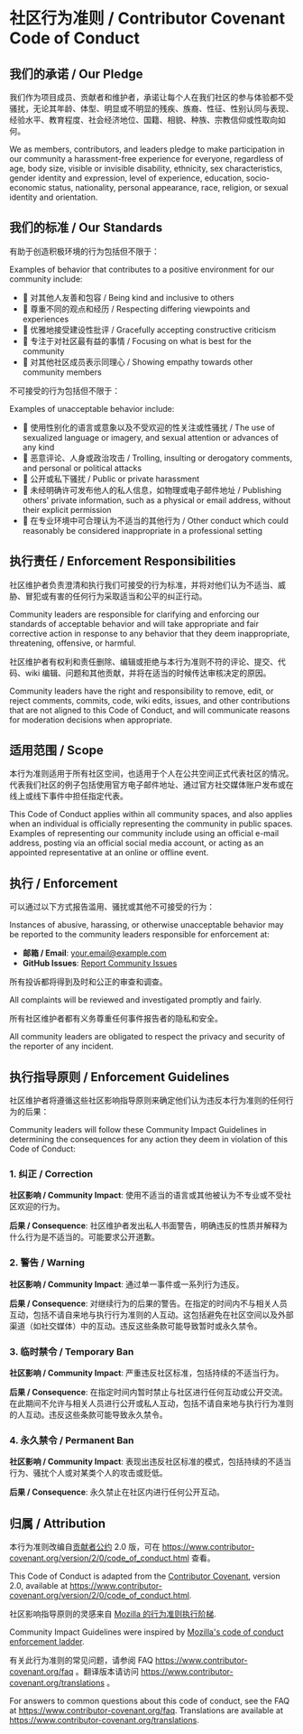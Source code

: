# 社区行为准则 / Contributor Covenant Code of Conduct

## 我们的承诺 / Our Pledge

我们作为项目成员、贡献者和维护者，承诺让每个人在我们社区的参与体验都不受骚扰，无论其年龄、体型、明显或不明显的残疾、族裔、性征、性别认同与表现、经验水平、教育程度、社会经济地位、国籍、相貌、种族、宗教信仰或性取向如何。

We as members, contributors, and leaders pledge to make participation in our community a harassment-free experience for everyone, regardless of age, body size, visible or invisible disability, ethnicity, sex characteristics, gender identity and expression, level of experience, education, socio-economic status, nationality, personal appearance, race, religion, or sexual identity and orientation.

## 我们的标准 / Our Standards

有助于创造积极环境的行为包括但不限于：

Examples of behavior that contributes to a positive environment for our community include:

* 🤝 对其他人友善和包容 / Being kind and inclusive to others
* 🌈 尊重不同的观点和经历 / Respecting differing viewpoints and experiences
* 💝 优雅地接受建设性批评 / Gracefully accepting constructive criticism
* 🎯 专注于对社区最有益的事情 / Focusing on what is best for the community
* 💖 对其他社区成员表示同理心 / Showing empathy towards other community members

不可接受的行为包括但不限于：

Examples of unacceptable behavior include:

* 🚫 使用性别化的语言或意象以及不受欢迎的性关注或性骚扰 / The use of sexualized language or imagery, and sexual attention or advances of any kind
* 💬 恶意评论、人身或政治攻击 / Trolling, insulting or derogatory comments, and personal or political attacks
* 👤 公开或私下骚扰 / Public or private harassment
* 📍 未经明确许可发布他人的私人信息，如物理或电子邮件地址 / Publishing others' private information, such as a physical or email address, without their explicit permission
* 🔄 在专业环境中可合理认为不适当的其他行为 / Other conduct which could reasonably be considered inappropriate in a professional setting

## 执行责任 / Enforcement Responsibilities

社区维护者负责澄清和执行我们可接受的行为标准，并将对他们认为不适当、威胁、冒犯或有害的任何行为采取适当和公平的纠正行动。

Community leaders are responsible for clarifying and enforcing our standards of acceptable behavior and will take appropriate and fair corrective action in response to any behavior that they deem inappropriate, threatening, offensive, or harmful.

社区维护者有权利和责任删除、编辑或拒绝与本行为准则不符的评论、提交、代码、wiki 编辑、问题和其他贡献，并将在适当的时候传达审核决定的原因。

Community leaders have the right and responsibility to remove, edit, or reject comments, commits, code, wiki edits, issues, and other contributions that are not aligned to this Code of Conduct, and will communicate reasons for moderation decisions when appropriate.

## 适用范围 / Scope

本行为准则适用于所有社区空间，也适用于个人在公共空间正式代表社区的情况。代表我们社区的例子包括使用官方电子邮件地址、通过官方社交媒体账户发布或在线上或线下事件中担任指定代表。

This Code of Conduct applies within all community spaces, and also applies when an individual is officially representing the community in public spaces. Examples of representing our community include using an official e-mail address, posting via an official social media account, or acting as an appointed representative at an online or offline event.

## 执行 / Enforcement

可以通过以下方式报告滥用、骚扰或其他不可接受的行为：

Instances of abusive, harassing, or otherwise unacceptable behavior may be reported to the community leaders responsible for enforcement at:

* **邮箱 / Email**: your.email@example.com
* **GitHub Issues**: [Report Community Issues](https://github.com/yourusername/metadata2workflow/issues)

所有投诉都将得到及时和公正的审查和调查。

All complaints will be reviewed and investigated promptly and fairly.

所有社区维护者都有义务尊重任何事件报告者的隐私和安全。

All community leaders are obligated to respect the privacy and security of the reporter of any incident.

## 执行指导原则 / Enforcement Guidelines

社区维护者将遵循这些社区影响指导原则来确定他们认为违反本行为准则的任何行为的后果：

Community leaders will follow these Community Impact Guidelines in determining the consequences for any action they deem in violation of this Code of Conduct:

### 1. 纠正 / Correction

**社区影响 / Community Impact**: 使用不适当的语言或其他被认为不专业或不受社区欢迎的行为。

**后果 / Consequence**: 社区维护者发出私人书面警告，明确违反的性质并解释为什么行为是不适当的。可能要求公开道歉。

### 2. 警告 / Warning

**社区影响 / Community Impact**: 通过单一事件或一系列行为违反。

**后果 / Consequence**: 对继续行为的后果的警告。在指定的时间内不与相关人员互动，包括不请自来地与执行行为准则的人互动。这包括避免在社区空间以及外部渠道（如社交媒体）中的互动。违反这些条款可能导致暂时或永久禁令。

### 3. 临时禁令 / Temporary Ban

**社区影响 / Community Impact**: 严重违反社区标准，包括持续的不适当行为。

**后果 / Consequence**: 在指定时间内暂时禁止与社区进行任何互动或公开交流。在此期间不允许与相关人员进行公开或私人互动，包括不请自来地与执行行为准则的人互动。违反这些条款可能导致永久禁令。

### 4. 永久禁令 / Permanent Ban

**社区影响 / Community Impact**: 表现出违反社区标准的模式，包括持续的不适当行为、骚扰个人或对某类个人的攻击或贬低。

**后果 / Consequence**: 永久禁止在社区内进行任何公开互动。

## 归属 / Attribution

本行为准则改编自[贡献者公约][homepage] 2.0 版，可在 https://www.contributor-covenant.org/version/2/0/code_of_conduct.html 查看。

This Code of Conduct is adapted from the [Contributor Covenant][homepage], version 2.0, available at https://www.contributor-covenant.org/version/2/0/code_of_conduct.html.

社区影响指导原则的灵感来自 [Mozilla 的行为准则执行阶梯](https://github.com/mozilla/diversity).

Community Impact Guidelines were inspired by [Mozilla's code of conduct enforcement ladder](https://github.com/mozilla/diversity).

[homepage]: https://www.contributor-covenant.org

有关此行为准则的常见问题，请参阅 FAQ https://www.contributor-covenant.org/faq 。翻译版本请访问 https://www.contributor-covenant.org/translations 。

For answers to common questions about this code of conduct, see the FAQ at https://www.contributor-covenant.org/faq. Translations are available at https://www.contributor-covenant.org/translations.